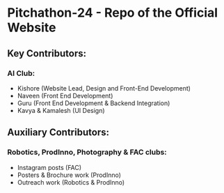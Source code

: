 # Pitchathon-24 - Repo of the Official Website
## Key Contributors:

### AI Club:
- Kishore (Website Lead, Design and Front-End Development)
- Naveen (Front End Development)
- Guru (Front End Development & Backend Integration)
- Kavya & Kamalesh (UI Design)

## Auxiliary Contributors:
### Robotics, ProdInno, Photography & FAC clubs:
- Instagram posts (FAC)
- Posters & Brochure work (ProdInno)
- Outreach work (Robotics & ProdInno)
